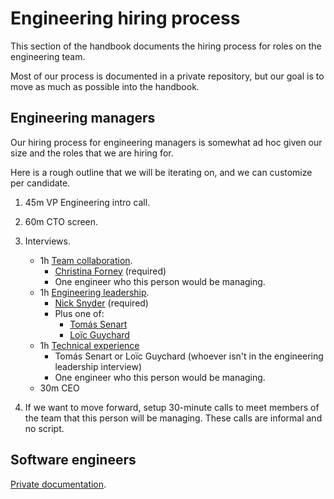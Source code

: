 # Engineering hiring process

This section of the handbook documents the hiring process for roles on the engineering team.

Most of our process is documented in a private repository, but our goal is to move as much as possible into the handbook.

## Engineering managers

Our hiring process for engineering managers is somewhat ad hoc given our size and the roles that we are hiring for.

Here is a rough outline that we will be iterating on, and we can customize per candidate.

1. 45m VP Engineering intro call.
1. 60m CTO screen.
1. Interviews.

   - 1h [Team collaboration](https://github.com/sourcegraph/interviews/blob/master/engineering/team-collaboration.md).
     - [Christina Forney](../../../company/team/index.md#christina-forney-she-her) (required)
     - One engineer who this person would be managing.
   - 1h [Engineering leadership](engineering-leadership.md).
     - [Nick Snyder](../../../company/team/index.md#nick-snyder-he-him) (required)
     - Plus one of:
       - [Tomás Senart](../../../company/team/index.md#tomás-senart)
       - [Loïc Guychard](../../../company/team/index.md#loïc-guychard)
   - 1h [Technical experience](https://github.com/sourcegraph/interviews/blob/master/engineering/technical-experience.md)
     - Tomás Senart or Loïc Guychard (whoever isn't in the engineering leadership interview)
     - One engineer who this person would be managing.
   - 30m CEO

1. If we want to move forward, setup 30-minute calls to meet members of the team that this person will be managing. These calls are informal and no script.

## Software engineers

[Private documentation](https://github.com/sourcegraph/interviews/tree/master/engineering/software-engineer).
